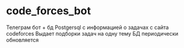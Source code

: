 # code_forces_bot
Телеграм бот + бд Postgersql c информацией о задачах с сайта codeforces
Выдает подборки задач на одну тему
БД периодически обновляется
